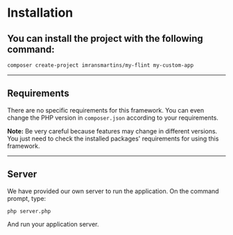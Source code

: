 
# Installation

## You can install the project with the following command:
```sh
composer create-project imransmartins/my-flint my-custom-app
```

---

## Requirements

There are no specific requirements for this framework. You can even change the PHP version in `composer.json` according to your requirements.

**Note:** Be very careful because features may change in different versions. You just need to check the installed packages' requirements for using this framework.

---

## Server

We have provided our own server to run the application. On the command prompt, type:

```sh
php server.php
```

And run your application server.
